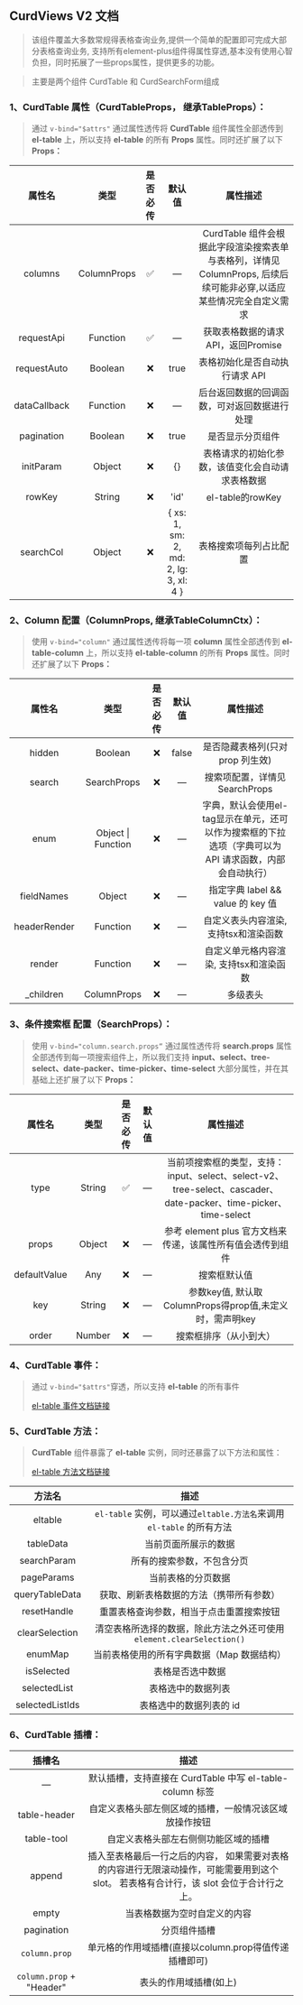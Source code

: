 ## CurdViews V2 文档 
> 该组件覆盖大多数常规得表格查询业务,提供一个简单的配置即可完成大部分表格查询业务, 支持所有element-plus组件得属性穿透,基本没有使用心智负担，同时拓展了一些props属性，提供更多的功能。

>主要是两个组件 CurdTable 和 CurdSearchForm组成

### 1、CurdTable 属性（CurdTableProps， 继承TableProps）：

> 通过 `v-bind="$attrs"` 通过属性透传将 **CurdTable** 组件属性全部透传到 **el-table** 上，所以支持 **el-table** 的所有 **Props** 属性。同时还扩展了以下 **Props：**

|    属性名    |    类型     | 是否必传 |                默认值                 |                                               属性描述                                               |
| :----------: | :---------: | :------: | :-----------------------------------: | :--------------------------------------------------------------------------------------------------: |
|   columns    | ColumnProps |    ✅    |                   —                   |                  CurdTable 组件会根据此字段渲染搜索表单与表格列，详情见 ColumnProps, 后续后续可能非必穿,以适应某些情况完全自定义需求                   |
|  requestApi  |  Function   |    ✅    |                   —                   |                                        获取表格数据的请求 API，返回Promise                                        |
| requestAuto  |   Boolean   |    ❌    |                 true                  |                                    表格初始化是否自动执行请求 API                                    |
| dataCallback |  Function   |    ❌    |                   —                   |                           后台返回数据的回调函数，可对返回数据进行处理                           |
|  pagination  |   Boolean   |    ❌    |                 true                  |                                         是否显示分页组件 |
|  initParam   |   Object    |    ❌    |                  {}                   |                           表格请求的初始化参数，该值变化会自动请求表格数据                           |
|    rowKey    |   String    |    ❌    |                 'id'                  |                                         el-table的rowKey                                |
|  searchCol   |   Object    |    ❌    | { xs: 1, sm: 2, md: 2, lg: 3, xl: 4 } |                                        表格搜索项每列占比配置                                        |

### 2、Column 配置（ColumnProps, 继承TableColumnCtx）：

> 使用 `v-bind="column"` 通过属性透传将每一项 **column** 属性全部透传到 **el-table-column** 上，所以支持 **el-table-column** 的所有 **Props** 属性。同时还扩展了以下 **Props：**

|    属性名    |        类型        | 是否必传 | 默认值 |                                            属性描述                                             |
| :----------: | :----------------: | :------: | :----: | :---------------------------------------------------------------------------------------------: |
|    hidden    |      Boolean       |    ❌    |  false  |                            是否隐藏表格列(只对 prop 列生效)                             |
|    search    |    SearchProps     |    ❌    |   —    |                                 搜索项配置，详情见 SearchProps                                  |
|     enum     | Object \| Function |    ❌    |   —    | 字典，默认会使用el-tag显示在单元，还可以作为搜索框的下拉选项（字典可以为 API 请求函数，内部会自动执行） |
|  fieldNames  |       Object       |    ❌    |   —    |                                指定字典 label && value 的 key 值                                |
| headerRender |      Function      |    ❌    |   —    |                             自定义表头内容渲染, 支持tsx和渲染函数                             |
|    render    |      Function      |    ❌    |   —    |                            自定义单元格内容渲染, 支持tsx和渲染函数                           |
|  \_children  |    ColumnProps     |    ❌    |   —    |                                            多级表头                                           |

### 3、条件搜索框 配置（SearchProps）：

> 使用 `v-bind="column.search.props“` 通过属性透传将 **search.props** 属性全部透传到每一项搜索组件上，所以我们支持 **input、select、tree-select、date-packer、time-picker、time-select** 大部分属性，并在其基础上还扩展了以下 **Props：**

|    属性名    |  类型  | 是否必传 | 默认值 |                                                                    属性描述                                                                    |
| :----------: | :----: | :------: | :----: | :--------------------------------------------------------------------------------------------------------------------------------------------: |
|    type      | String |    ✅    |   —    | 当前项搜索框的类型，支持：input、select、select-v2、tree-select、cascader、date-packer、time-picker、time-select |
|    props     | Object |    ❌    |   —    |                                           参考 element plus 官方文档来传递，该属性所有值会透传到组件                                           |
| defaultValue |  Any   |    ❌    |   —    |                                                                  搜索框默认值                                                                  |
|     key      | String |    ❌    |   —    |                                                参数key值, 默认取ColumnProps得prop值,未定义时，需声明key                                              |
|    order     | Number |    ❌    |   —    |                                                             搜索框排序（从小到大）                                                             |


### 4、CurdTable 事件：

> 通过 `v-bind="$attrs"`穿透，所以支持 **el-table** 的所有事件
>
> [el-table 事件文档链接](https://element-plus.org/zh-CN/component/table.html#table-%E4%BA%8B%E4%BB%B6)

### 5、CurdTable 方法：

> **CurdTable** 组件暴露了 **el-table** 实例，同时还暴露了以下方法和属性：
>
> [el-table 方法文档链接](https://element-plus.org/zh-CN/component/table.html#table-%E6%96%B9%E6%B3%95)

|     方法名      |                                 描述                                  |
| :-------------: | :-------------------------------------------------------------------: |
|     eltable     | `el-table` 实例，可以通过`eltable.方法名`来调用 `el-table` 的所有方法 |
|    tableData    |                         当前页面所展示的数据                          |
|   searchParam   |                      所有的搜索参数，不包含分页                       |
|    pageParams     |                          当前表格的分页数据                           |
|  queryTableData   |               获取、刷新表格数据的方法（携带所有参数）                |
| resetHandle      |               重置表格查询参数，相当于点击重置搜索按钮                |
| clearSelection  | 清空表格所选择的数据，除此方法之外还可使用 `element.clearSelection()` |
|     enumMap     |              当前表格使用的所有字典数据（Map 数据结构）               |
|   isSelected    |                           表格是否选中数据                            |
|  selectedList   |                          表格选中的数据列表                           |
| selectedListIds |                        表格选中的数据列表的 id                        |

### 6、CurdTable 插槽：

|          插槽名          |                                                                  描述                                                                   |
| :----------------------: | :-------------------------------------------------------------------------------------------------------------------------------------: |
|            —             |                                         默认插槽，支持直接在 CurdTable 中写 el-table-column 标签                                         |
|       table-header        |                                         自定义表格头部左侧区域的插槽，一般情况该区域放操作按钮                                          |
|        table-tool        |                                                  自定义表格头部左右侧侧功能区域的插槽                                                   |
|          append          | 插入至表格最后一行之后的内容， 如果需要对表格的内容进行无限滚动操作，可能需要用到这个 slot。 若表格有合计行，该 slot 会位于合计行之上。 |
|          empty           |                                                      当表格数据为空时自定义的内容                                                       |
|        pagination        |                                                              分页组件插槽                                                               |
|      `column.prop`       |                                                           单元格的作用域插槽(直接以column.prop得值传递插槽即可)                                                            |
| `column.prop` + "Header" |                                                            表头的作用域插槽(如上)                                                           |
